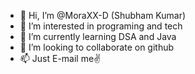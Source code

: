- 👋 Hi, I’m @MoraXX-D (Shubham Kumar)
- 👀 I’m interested in programing and tech
- 🌱 I’m currently learning DSA and Java
- 💞️ I’m looking to collaborate on github
- 📫 Just E-mail me✌

<!---
MoraXX-D/MoraXX-D is a ✨ special ✨ repository because its `README.md` (this file) appears on your GitHub profile.
You can click the Preview link to take a look at your changes.
--->
